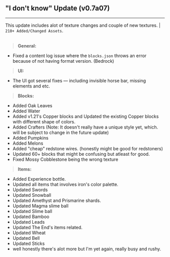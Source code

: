 ## **"I don't know" Update (v0.7a07)**
---
This update includes alot of texture changes and couple of new textures. | `210+ Added/Changed Assets`.
<br><br>
> **General:**
- Fixed a content log issue where the `blocks.json` throws an error because of not having format version. (Bedrock)

> **UI:**
- The UI got several fixes — including invisible horse bar, missing elements and etc.

> **Blocks:**
- Added Oak Leaves
- Added Water
- Added v1.21's Copper blocks and Updated the existing Copper blocks with different shape of colors.
- Added Crafters (Note: It doesn't really have a unique style yet, which. will be subject to change in the future update)
- Added Pumpkins
- Added Melons
- Added "cheap" redstone wires. (honestly might be good for redstoners)
- Updated 60+ blocks that might be confusing but atleast for good.
- Fixed Mossy Cobblestone being the wrong texture

> **Items:**
- Added Experience bottle.
- Updated all items that involves iron's color palette.
- Updated Swords
- Updated Snowball
- Updated Amethyst and Prismarine shards.
- Updated Magma slime ball
- Updated Slime ball
- Updated Bamboo
- Updated Leads
- Updated The End's items related.
- Updated Wheat
- Updated Bell
- Updated Sticks
- well honestly there's alot more but I'm yet again, really busy and rushy.
